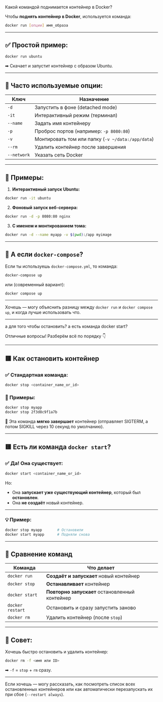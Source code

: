 Какой командой поднимается контейнер в Docker?

Чтобы **поднять контейнер в Docker**, используется команда:

```bash
docker run [опции] имя_образа
```

---

## ✅ Простой пример:

```bash
docker run ubuntu
```

➡ Скачает и запустит контейнер с образом Ubuntu.

---

## 🔧 Часто используемые опции:

| Ключ        | Назначение                                        |
| ----------- | ------------------------------------------------- |
| `-d`        | Запустить в фоне (detached mode)                  |
| `-it`       | Интерактивный режим (терминал)                    |
| `--name`    | Задать имя контейнеру                             |
| `-p`        | Проброс портов (например: `-p 8080:80`)           |
| `-v`        | Монтировать том или папку (`-v ~/data:/app/data`) |
| `--rm`      | Удалить контейнер после завершения                |
| `--network` | Указать сеть Docker                               |

---

## 📌 Примеры:

1. **Интерактивный запуск Ubuntu:**

```bash
docker run -it ubuntu
```

2. **Фоновый запуск веб-сервера:**

```bash
docker run -d -p 8080:80 nginx
```

3. **С именем и монтированием тома:**

```bash
docker run -d --name myapp -v $(pwd):/app myimage
```

---

## 📁 А если `docker-compose`?

Если ты используешь `docker-compose.yml`, то команда:

```bash
docker-compose up
```

или (современный вариант):

```bash
docker compose up
```

---

Хочешь — могу объяснить разницу между `docker run` и `docker compose up`, и когда лучше использовать что.

---

а для того чтобы остановить? а есть команда docker start?

Отличные вопросы! Разберём всё по порядку 👇

---

## 🟥 Как остановить контейнер

### ✅ Стандартная команда:

```bash
docker stop <container_name_or_id>
```

### 📌 Примеры:

```bash
docker stop myapp
docker stop 2f3d8c9f1a7b
```

🛑 Эта команда **мягко завершает** контейнер (отправляет SIGTERM, а потом SIGKILL через 10 секунд по умолчанию).

---

## 🟨 Есть ли команда `docker start`?

### ✅ Да! Она **существует**:

```bash
docker start <container_name_or_id>
```

Но:

* Она **запускает уже существующий контейнер**, который был **остановлен**.
* Она **не создаёт** новый контейнер.

---

### 💡 Пример:

```bash
docker stop myapp       # Остановили
docker start myapp      # Подняли снова
```

---

## 📘 Сравнение команд

| Команда          | Что делает                                     |
| ---------------- | ---------------------------------------------- |
| `docker run`     | **Создаёт и запускает** новый контейнер        |
| `docker stop`    | **Останавливает** контейнер                    |
| `docker start`   | **Повторно запускает** остановленный контейнер |
| `docker restart` | Остановить и сразу запустить заново            |
| `docker rm`      | Удалить контейнер (после `stop`)               |

---

## 🧠 Совет:

Хочешь быстро остановить и удалить контейнер:

```bash
docker rm -f <имя или ID>
```

➡ `-f` = `stop` + `rm` сразу.

---

Если хочешь — могу рассказать, как посмотреть список всех остановленных контейнеров или как автоматически перезапускать их при сбое (`--restart always`).
